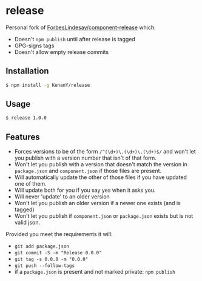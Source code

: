 # release

Personal fork of [ForbesLindesay/component-release][] which:

  - Doesn't `npm publish` until after release is tagged
  - GPG-signs tags
  - Doesn't allow empty release commits

## Installation

``` bash
$ npm install -g KenanY/release
```

## Usage

``` bash
$ release 1.0.0
```

## Features

  - Forces versions to be of the form `/^(\d+)\.(\d+)\.(\d+)$/` and won't let you publish with a version number that isn't of that form.
  - Won't let you publish with a version that doesn't match the version in `package.json` and `component.json` if those files are present.
  - Will automatically update the other of those files if you have updated one of them.
  - Will update both for you if you say yes when it asks you.
  - Will never 'update' to an older version
  - Won't let you publish an older version if a newer one exists (and is tagged)
  - Won't let you publish if `component.json` or `package.json` exists but is not valid json.

Provided you meet the requirements it will:

  - `git add package.json`
  - `git commit -S -m "Release 0.0.0"`
  - `git tag -s 0.0.0 -m "0.0.0"`
  - `git push --follow-tags`
  - if a `package.json` is present and not marked private: `npm publish`


   [ForbesLindesay/component-release]: https://github.com/ForbesLindesay/component-release
